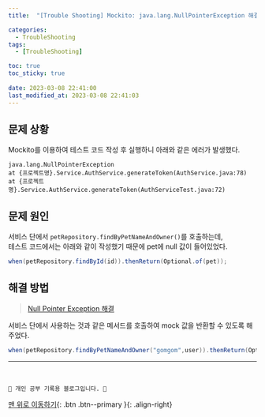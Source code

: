 ```yaml
---
title:  "[Trouble Shooting] Mockito: java.lang.NullPointerException 해결 "

categories:
  - TroubleShooting
tags:
  - [TroubleShooting]

toc: true
toc_sticky: true
 
date: 2023-03-08 22:41:00
last_modified_at: 2023-03-08 22:41:03
---
```


## 문제 상황
Mockito를 이용하여 테스트 코드 작성 후 실행하니 아래와 같은 에러가 발생했다.
```
java.lang.NullPointerException
at {프로젝트명}.Service.AuthService.generateToken(AuthService.java:78)
at {프로젝트명}.Service.AuthService.generateToken(AuthServiceTest.java:72)
```

## 문제 원인
서비스 단에서 `petRepository.findByPetNameAndOwner()`를 호출하는데, <br>
테스트 코드에서는 아래와 같이 작성했기 때문에 pet에 null 값이 들어있었다.
```java
when(petRepository.findById(id)).thenReturn(Optional.of(pet));
```

## 해결 방법

> [Null Pointer Exception 해결](https://velog.io/@u-nij/%ED%8A%B8%EB%9F%AC%EB%B8%94-%EC%8A%88%ED%8C%85-221103#1-nullpointerexception)

서비스 단에서 사용하는 것과 같은 메서드를 호출하여 mock 값을 반환할 수 있도록 해주었다.
```java
when(petRepository.findByPetNameAndOwner("gomgom",user)).thenReturn(Optional.of(pet));
```












***
<br>

    💛 개인 공부 기록용 블로그입니다. 👻

[맨 위로 이동하기](#){: .btn .btn--primary }{: .align-right}